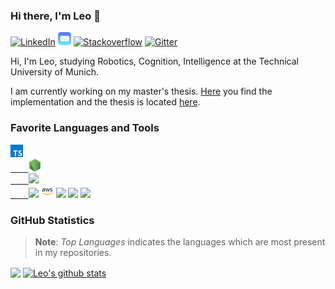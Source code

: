 ### Hi there, I'm Leo 👋

<a href="https://www.linkedin.com/in/leohanisch/">
    <img src="https://static-exp1.licdn.com/sc/h/al2o9zrvru7aqj8e1x2rzsrca" alt="LinkedIn" width="21"/></a>
<a href="mailto:HaaLeo@mail.de">
    <img src="https://raw.githubusercontent.com/HaaLeo/HaaLeo/master/images/mail.png" alt="Mail" width="21"/></a>
<a href="https://stackoverflow.com/users/6925187/haaleo?tab=profile">
    <img src="https://cdn.sstatic.net/Sites/stackoverflow/Img/favicon.ico?v=ec617d715196" alt="Stackoverflow" width="21"/></a>
<a href="https://gitter.im/HaaLeo">
    <img src="https://cdn03.gitter.im/_s/6cca2f355/images/favicon-read.ico" alt="Gitter" width="21"/></a>


Hi, I'm Leo, studying Robotics, Cognition, Intelligence at the Technical University of Munich.

I am currently working on my master's thesis. [Here](https://github.com/HaaLeo/vague-requirements-scripts) you find the implementation and the thesis is located [here](https://github.com/HaaLeo/vague-requirements-thesis).

### Favorite Languages and Tools

<a href="https://www.typescriptlang.org/">
    <code><img height="20" src="https://raw.githubusercontent.com/github/explore/master/topics/typescript/typescript.png"></code></a>
<a href="https://nodejs.org/"><code>
    <img height="20" src="https://raw.githubusercontent.com/github/explore/master/topics/nodejs/nodejs.png"></code></a>
<a href="https://code.visualstudio.com/"><code>
    <img height="20" src="https://code.visualstudio.com/favicon.ico"></code></a>
<a href="https://www.docker.com/"><code>
    <img height="20" src="https://www.docker.com/sites/default/files/d8/Docker-R-Logo-08-2018-Monochomatic-RGB_Moby-x1.png"></code></a>
<a href="https://aws.amazon.com">
    <code><img height="20" src="https://raw.githubusercontent.com/github/explore/master/topics/aws/aws.png"></code></a>
<a href="https://www.python.org/">
    <code><img height="20" src="https://www.python.org/static/apple-touch-icon-precomposed.png"></code></a>
<a href="https://redis.io/">
    <code><img height="20" src="https://redis.io/images/favicon.png"></code></a>
<a href="https://www.influxdata.com/products/influxdb-overview/">
    <code><img height="20" src="https://www.influxdata.com/wp-content/uploads/Favicon-blue-200x200.png"></code></a>

### GitHub Statistics

>**Note**: _Top Languages_ indicates the languages which are most present in my repositories.

<a href="https://github.com/HaaLeo">
  <img align="center" src="https://github-readme-stats.vercel.app/api/top-langs/?username=HaaLeo&&count_private=true&theme=prussian&hide=C%23,Visual%20Basic" /></a>
<a href="https://github.com/HaaLeo">
  <img align="center" src="https://github-readme-stats.vercel.app/api?username=HaaLeo&show_icons=true&theme=prussian&line_height=27" alt="Leo's github stats" /></a>
